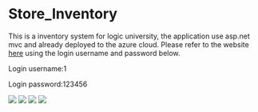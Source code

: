 # Store_Inventory
<p>This is a inventory system for logic university, the application use asp.net mvc and already deployed to the azure cloud. Please refer
  to the website <a href="https://lusis.azurewebsites.net/">here</a> using the login username and password below.</p>
<p>Login username:1</p>
<p>Login password:123456</p>
<img src="https://github.com/GuoHM/Store_Inventory/blob/master/InventoryWeb/Images/demo/demo1.png?raw=true"/>
<img src="https://github.com/GuoHM/Store_Inventory/blob/master/InventoryWeb/Images/demo/demo2.png?raw=true"/>
<img src="https://github.com/GuoHM/Store_Inventory/blob/master/InventoryWeb/Images/demo/demo3.png?raw=true"/>
<img src="https://github.com/GuoHM/Store_Inventory/blob/master/InventoryWeb/Images/demo/demo4.png?raw=true"/>
